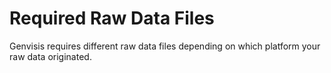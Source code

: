# Required Raw Data Files

Genvisis requires different raw data files depending on which platform your raw data originated.

